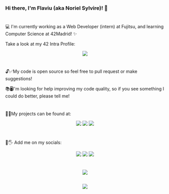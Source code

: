 ### Hi there, I'm Flaviu (aka Noriel Sylvire)! 👋

#

💻 I'm currently working as a Web Developer (intern) at Fujitsu, and learning Computer Science at 42Madrid! ✨

Take a look at my 42 Intra Profile:

<p align="center"><a href="https://github.com/JaeSeoKim/badge42"><img src="https://badge42.vercel.app/api/v2/clhxrw1x7000608mi0kserdz4/stats?cursusId=21&coalitionId=64"/></a></p>

#

🔓✅My code is open source so feel free to pull request or make suggestions!

📚🖥I'm looking for help improving my code quality, so if you see something I could do better, please tell me!

#

🔮💎My projects can be found at:

<p align="center"><a href="https://norielsylvire.itch.io"><img src="https://img.shields.io/badge/Itch-%23FF0B34.svg?style=for-the-badge&logo=Itch.io&logoColor=white"/></a>
<a href="https://github.com/NorielSylvire"><img src="https://img.shields.io/badge/github-%23121011.svg?style=for-the-badge&logo=github&logoColor=white"/></a>
<a href="https://content.minetest.net/users/Noriel_Sylvire/"><img src="https://img.shields.io/badge/Minetest-ContentDB-brightgreen?logo=Minetest&style=for-the-badge&logoColor=brightgreen"/></a></p>

#

👤🖐 Add me on my socials:


<p align="center">
<a href="https://es.linkedin.com/in/flaviu-e-hongu-9a7a5a1b9"><img src="https://img.shields.io/badge/LinkedIn-0077B5?style=for-the-badge&logo=linkedin&logoColor=white"/></a> <a href="https://twitter.com/NSylvire"><img src="https://img.shields.io/badge/Twitter-%231DA1F2.svg?style=for-the-badge&logo=Twitter&logoColor=white"/></a> <a href="https://www.youtube.com/@norielsylvire/featured"><img src="https://img.shields.io/badge/YouTube-%23FF0000.svg?style=for-the-badge&logo=YouTube&logoColor=white"/></a> </p>

#

<p align="center"><img src="https://github-readme-stats-git-masterrstaa-rickstaa.vercel.app/api?username=NorielSylvire&theme=onedark"/></p>

##

<p align="center"><img src="https://github-profile-summary-cards.vercel.app/api/cards/profile-details?username=NorielSylvire&theme=monokai"/></p>
